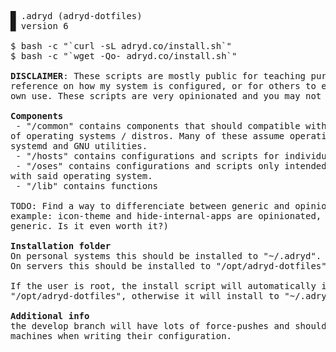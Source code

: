 <pre>
█ .adryd (adryd-dotfiles)
█ version 6

$ bash -c "`curl -sL adryd.co/install.sh`"
$ bash -c "`wget -Qo- adryd.co/install.sh`"

<b>DISCLAIMER</b>: These scripts are mostly public for teaching purposes, for
reference on how my system is configured, or for others to extend them for their
own use. These scripts are very opinionated and you may not like what they do.

<b>Components</b>
 - "/common" contains components that should compatible with 2 or more families
of operating systems / distros. Many of these assume operating systems with
systemd and GNU utilities.
 - "/hosts" contains configurations and scripts for individual hosts.
 - "/oses" contains configurations and scripts only intended to be compatible
with said operating system.
 - "/lib" contains functions

TODO: Find a way to differenciate between generic and opinionated modules. For
example: icon-theme and hide-internal-apps are opinionated, discord is
generic. Is it even worth it?)

<b>Installation folder</b>
On personal systems this should be installed to "~/.adryd".
On servers this should be installed to "/opt/adryd-dotfiles".

If the user is root, the install script will automatically install to
"/opt/adryd-dotfiles", otherwise it will install to "~/.adryd".

<b>Additional info</b>
the develop branch will have lots of force-pushes and should only be used on
machines when writing their configuration.
</pre>

